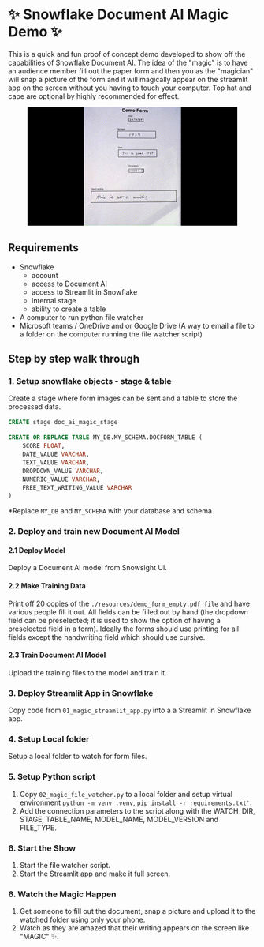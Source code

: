 # ✨ Snowflake Document AI Magic Demo ✨

This is a quick and fun proof of concept demo developed to show off the capabilities of Snowflake Document AI. The idea of the "magic" is to have an audience member fill out the paper form and then you as the "magician" will snap a picture of the form and it will magically appear on the streamlit app on the screen without you having to touch your computer. Top hat and cape are optional by highly recommended for effect.


<p align="center">
  <img src="assets/full-gif.gif" />
</p>

## Requirements
- Snowflake
    - account
    - access to Document AI
    - access to Streamlit in Snowflake
    - internal stage
    - ability to create a table
- A computer to run python file watcher
- Microsoft teams / OneDrive and or Google Drive (A way to email a file to a folder on the computer running the file watcher script)

## Step by step walk through

### 1. Setup snowflake objects - stage & table

Create a stage where form images can be sent and a table to store the processed data.

```SQL
CREATE stage doc_ai_magic_stage
```

```SQL
CREATE OR REPLACE TABLE MY_DB.MY_SCHEMA.DOCFORM_TABLE (
	SCORE FLOAT,
	DATE_VALUE VARCHAR,
	TEXT_VALUE VARCHAR,
	DROPDOWN_VALUE VARCHAR,
    NUMERIC_VALUE VARCHAR,
	FREE_TEXT_WRITING_VALUE VARCHAR
)
```

*Replace `MY_DB` and `MY_SCHEMA` with your database and schema.

### 2. Deploy and train new Document AI Model

#### 2.1 Deploy Model

Deploy a Document AI model from Snowsight UI.

#### 2.2 Make Training Data

Print off 20 copies of the `./resources/demo_form_empty.pdf file` and have various people fill it out. All fields can be filled out by hand (the dropdown field can be preselected; it is used to show the option of having a preselected field in a form). Ideally the forms should use printing for all fields except the handwriting field which should use cursive. 

#### 2.3 Train Document AI Model

Upload the training files to the model and train it.

### 3. Deploy Streamlit App in Snowflake

Copy code from `01_magic_streamlit_app.py` into a a Streamlit in Snowflake app.

### 4. Setup Local folder

Setup a local folder to watch for form files.
 
### 5. Setup Python script

1. Copy `02_magic_file_watcher.py` to a local folder and setup virtual environment `python -m venv .venv`, `pip install -r requirements.txt'`.
2. Add the connection parameters to the script along with the WATCH_DIR, STAGE, TABLE_NAME, MODEL_NAME, MODEL_VERSION and FILE_TYPE.

### 6. Start the Show

1. Start the file watcher script.
2. Start the Streamlit app and make it full screen.

### 6. Watch the Magic Happen

1. Get someone to fill out the document, snap a picture and upload it to the watched folder using only your phone.
2. Watch as they are amazed that their writing appears on the screen like "MAGIC" ✨.